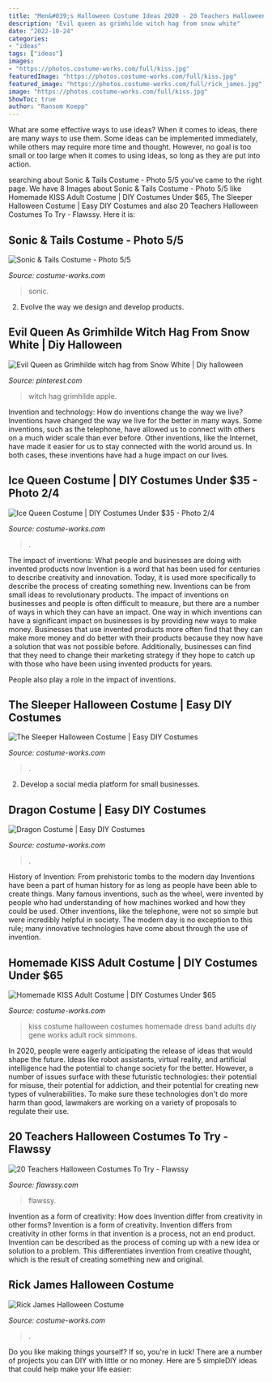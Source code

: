```yaml
---
title: "Men&#039;s Halloween Costume Ideas 2020 - 20 Teachers Halloween Costumes To Try"
description: "Evil queen as grimhilde witch hag from snow white"
date: "2022-10-24"
categories:
- "ideas"
tags: ["ideas"]
images:
- "https://photos.costume-works.com/full/kiss.jpg"
featuredImage: "https://photos.costume-works.com/full/kiss.jpg"
featured_image: "https://photos.costume-works.com/full/rick_james.jpg"
image: "https://photos.costume-works.com/full/kiss.jpg"
ShowToc: true
author: "Ransom Koepp"
---
```



What are some effective ways to use ideas?
When it comes to ideas, there are many ways to use them. Some ideas can be implemented immediately, while others may require more time and thought. However, no goal is too small or too large when it comes to using ideas, so long as they are put into action.

	

		
searching about Sonic &amp; Tails Costume - Photo 5/5 you've came to the right page. We have 8 Images about Sonic &amp; Tails Costume - Photo 5/5 like Homemade KISS Adult Costume | DIY Costumes Under $65, The Sleeper Halloween Costume | Easy DIY Costumes and also 20 Teachers Halloween Costumes To Try - Flawssy. Here it is:
		
    
## Sonic &amp; Tails Costume - Photo 5/5

<img loading=lazy src="https://photos.costume-works.com/full/03091205_20201025_191240_jpg-30912-5.jpg" onerror="this.onerror=null;this.src='https://tse2.mm.bing.net/th?id=OIP.3SAlvJZ5T8VBJdvI3dGUagHaJ3&amp;pid=15.1';" alt="Sonic &amp; Tails Costume - Photo 5/5">

_Source: costume-works.com_

>sonic. 

	

2. Evolve the way we design and develop products.

    
## Evil Queen As Grimhilde Witch Hag From Snow White | Diy Halloween

<img loading=lazy src="https://i.pinimg.com/736x/6d/24/d1/6d24d12320e4c734ce60487fc5abfe96.jpg" onerror="this.onerror=null;this.src='https://tse2.mm.bing.net/th?id=OIP.TIKAdIlv-Z7XChL6oAxYvgHaLt&amp;pid=15.1';" alt="Evil Queen as Grimhilde witch hag from Snow White | Diy halloween">

_Source: pinterest.com_

>witch hag grimhilde apple. 

	

Invention and technology: How do inventions change the way we live?
Inventions have changed the way we live for the better in many ways. Some inventions, such as the telephone, have allowed us to connect with others on a much wider scale than ever before. Other inventions, like the Internet, have made it easier for us to stay connected with the world around us. In both cases, these inventions have had a huge impact on our lives.

    
## Ice Queen Costume | DIY Costumes Under $35 - Photo 2/4

<img loading=lazy src="https://photos.costume-works.com/full/ice_queen36.jpg" onerror="this.onerror=null;this.src='https://tse4.mm.bing.net/th?id=OIP.QbhfKdmKDJK9IuiDdMPU4wHaPP&amp;pid=15.1';" alt="Ice Queen Costume | DIY Costumes Under $35 - Photo 2/4">

_Source: costume-works.com_

>. 

	

The impact of inventions: What people and businesses are doing with invented products now
Invention is a word that has been used for centuries to describe creativity and innovation. Today, it is used more specifically to describe the process of creating something new. Inventions can be from small ideas to revolutionary products. The impact of inventions on businesses and people is often difficult to measure, but there are a number of ways in which they can have an impact. 
One way in which inventions can have a significant impact on businesses is by providing new ways to make money. Businesses that use invented products more often find that they can make more money and do better with their products because they now have a solution that was not possible before. Additionally, businesses can find that they need to change their marketing strategy if they hope to catch up with those who have been using invented products for years. 

People also play a role in the impact of inventions.

    
## The Sleeper Halloween Costume | Easy DIY Costumes

<img loading=lazy src="https://photos.costume-works.com/full/the_sleeper2.jpg" onerror="this.onerror=null;this.src='https://tse3.mm.bing.net/th?id=OIP.12LG7sDX5DJZrG3fpYV5-QHaLM&amp;pid=15.1';" alt="The Sleeper Halloween Costume | Easy DIY Costumes">

_Source: costume-works.com_

>. 

	

2. Develop a social media platform for small businesses.

    
## Dragon Costume | Easy DIY Costumes

<img loading=lazy src="https://photos.costume-works.com/full/dragon34.jpg" onerror="this.onerror=null;this.src='https://tse2.mm.bing.net/th?id=OIP.ylhZIeaPV3GDDfmOHNLG1wHaMu&amp;pid=15.1';" alt="Dragon Costume | Easy DIY Costumes">

_Source: costume-works.com_

>. 

	

History of Invention: From prehistoric tombs to the modern day
Inventions have been a part of human history for as long as people have been able to create things. Many famous inventions, such as the wheel, were invented by people who had understanding of how machines worked and how they could be used. Other inventions, like the telephone, were not so simple but were incredibly helpful in society. The modern day is no exception to this rule; many innovative technologies have come about through the use of invention.

    
## Homemade KISS Adult Costume | DIY Costumes Under $65

<img loading=lazy src="https://photos.costume-works.com/full/kiss.jpg" onerror="this.onerror=null;this.src='https://tse2.mm.bing.net/th?id=OIP.7XSlrZSXKrTediCiT7irqgHaNc&amp;pid=15.1';" alt="Homemade KISS Adult Costume | DIY Costumes Under $65">

_Source: costume-works.com_

>kiss costume halloween costumes homemade dress band adults diy gene works adult rock simmons. 

	

In 2020, people were eagerly anticipating the release of ideas that would shape the future. Ideas like robot assistants, virtual reality, and artificial intelligence had the potential to change society for the better. However, a number of issues surface with these futuristic technologies: their potential for misuse, their potential for addiction, and their potential for creating new types of vulnerabilities. To make sure these technologies don't do more harm than good, lawmakers are working on a variety of proposals to regulate their use.

    
## 20 Teachers Halloween Costumes To Try - Flawssy

<img loading=lazy src="https://www.flawssy.com/wp-content/uploads/2016/05/Teacher-Halloween-Costume.jpg" onerror="this.onerror=null;this.src='https://tse3.mm.bing.net/th?id=OIP.MdkBvkVq9yCm5VzICEeVwgHaNM&amp;pid=15.1';" alt="20 Teachers Halloween Costumes To Try - Flawssy">

_Source: flawssy.com_

>flawssy. 

	

Invention as a form of creativity: How does Invention differ from creativity in other forms?
Invention is a form of creativity. Invention differs from creativity in other forms in that invention is a process, not an end product. Invention can be described as the process of coming up with a new idea or solution to a problem. This differentiates invention from creative thought, which is the result of creating something new and original.

    
## Rick James Halloween Costume

<img loading=lazy src="https://photos.costume-works.com/full/rick_james.jpg" onerror="this.onerror=null;this.src='https://tse2.mm.bing.net/th?id=OIP.dwn3XM5zexpfG_6MT3hjTQHaNI&amp;pid=15.1';" alt="Rick James Halloween Costume">

_Source: costume-works.com_

>. 

	

Do you like making things yourself? If so, you're in luck! There are a number of projects you can DIY with little or no money. Here are 5 simpleDIY ideas that could help make your life easier: 


